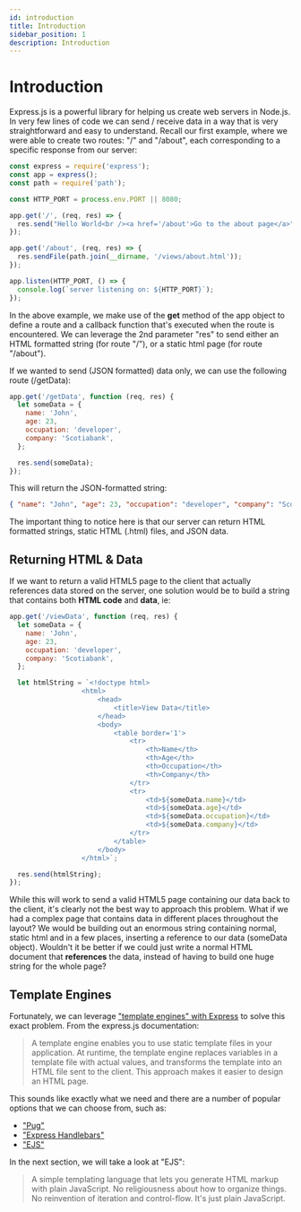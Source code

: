 ```yaml
---
id: introduction
title: Introduction
sidebar_position: 1
description: Introduction
---
```


# Introduction

Express.js is a powerful library for helping us create web servers in Node.js. In very few lines of code we can send / receive data in a way that is very straightforward and easy to understand. Recall our first example, where we were able to create two routes: "/" and "/about", each corresponding to a specific response from our server:

```js
const express = require('express');
const app = express();
const path = require('path');

const HTTP_PORT = process.env.PORT || 8080;

app.get('/', (req, res) => {
  res.send("Hello World<br /><a href='/about'>Go to the about page</a>");
});

app.get('/about', (req, res) => {
  res.sendFile(path.join(__dirname, '/views/about.html'));
});

app.listen(HTTP_PORT, () => {
  console.log(`server listening on: ${HTTP_PORT}`);
});
```

In the above example, we make use of the **get** method of the app object to define a route and a callback function that's executed when the route is encountered. We can leverage the 2nd parameter "res" to send either an HTML formatted string (for route "/"), or a static html page (for route "/about").

If we wanted to send (JSON formatted) data only, we can use the following route (/getData):

```js
app.get('/getData', function (req, res) {
  let someData = {
    name: 'John',
    age: 23,
    occupation: 'developer',
    company: 'Scotiabank',
  };

  res.send(someData);
});
```

This will return the JSON-formatted string:

```json
{ "name": "John", "age": 23, "occupation": "developer", "company": "Scotiabank" }
```

The important thing to notice here is that our server can return HTML formatted strings, static HTML (.html) files, and JSON data.

## Returning HTML & Data

If we want to return a valid HTML5 page to the client that actually references data stored on the server, one solution would be to build a string that contains both **HTML code** and **data**, ie:

```js
app.get('/viewData', function (req, res) {
  let someData = {
    name: 'John',
    age: 23,
    occupation: 'developer',
    company: 'Scotiabank',
  };

  let htmlString = `<!doctype html>  
                  <html> 
                      <head>  
                          <title>View Data</title> 
                      </head> 
                      <body>  
                          <table border='1'>  
                              <tr>  
                                  <th>Name</th>  
                                  <th>Age</th>  
                                  <th>Occupation</th>  
                                  <th>Company</th>  
                              </tr>  
                              <tr>  
                                  <td>${someData.name}</td>  
                                  <td>${someData.age}</td>  
                                  <td>${someData.occupation}</td>  
                                  <td>${someData.company}</td>  
                              </tr>  
                          </table>  
                      </body>  
                  </html>`;

  res.send(htmlString);
});
```

While this will work to send a valid HTML5 page containing our data back to the client, it's clearly not the best way to approach this problem. What if we had a complex page that contains data in different places throughout the layout? We would be building out an enormous string containing normal, static html and in a few places, inserting a reference to our data (someData object). Wouldn't it be better if we could just write a normal HTML document that **references** the data, instead of having to build one huge string for the whole page?

## Template Engines

Fortunately, we can leverage ["template engines" with Express](https://expressjs.com/en/guide/using-template-engines.html) to solve this exact problem. From the express.js documentation:

> A template engine enables you to use static template files in your application. At runtime, the template engine replaces variables in a template file with actual values, and transforms the template into an HTML file sent to the client. This approach makes it easier to design an HTML page.

This sounds like exactly what we need and there are a number of popular options that we can choose from, such as:

- ["Pug"](https://pugjs.org/api/getting-started.html)
- ["Express Handlebars"](https://www.npmjs.com/package/express-handlebars)
- ["EJS"](https://ejs.co)

In the next section, we will take a look at "EJS":

> A simple templating language that lets you generate HTML markup with plain JavaScript. No religiousness about how to organize things. No reinvention of iteration and control-flow. It's just plain JavaScript.

